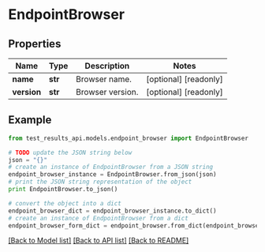 # EndpointBrowser


## Properties
Name | Type | Description | Notes
------------ | ------------- | ------------- | -------------
**name** | **str** | Browser name. | [optional] [readonly] 
**version** | **str** | Browser version. | [optional] [readonly] 

## Example

```python
from test_results_api.models.endpoint_browser import EndpointBrowser

# TODO update the JSON string below
json = "{}"
# create an instance of EndpointBrowser from a JSON string
endpoint_browser_instance = EndpointBrowser.from_json(json)
# print the JSON string representation of the object
print EndpointBrowser.to_json()

# convert the object into a dict
endpoint_browser_dict = endpoint_browser_instance.to_dict()
# create an instance of EndpointBrowser from a dict
endpoint_browser_form_dict = endpoint_browser.from_dict(endpoint_browser_dict)
```
[[Back to Model list]](../README.md#documentation-for-models) [[Back to API list]](../README.md#documentation-for-api-endpoints) [[Back to README]](../README.md)



